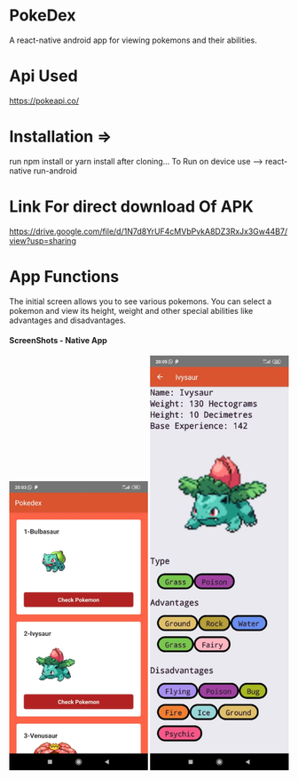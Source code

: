 # PokeDex
A react-native android app for viewing pokemons and their abilities.

# Api Used

https://pokeapi.co/

# Installation =>
run npm install or yarn install after cloning...
To Run on device use
 --> react-native run-android
 

           
 # Link For direct download Of APK
   https://drive.google.com/file/d/1N7d8YrUF4cMVbPvkA8DZ3RxJx3Gw44B7/view?usp=sharing
   
 # App Functions
   The initial screen allows you to see various pokemons. You can select a pokemon and view its height, weight and other special abilities like advantages and disadvantages.
         
#### ScreenShots - Native App

<img src="screenshots/page1.jpeg" data-canonical-src="screenshots/1.png" width="250" />
<img src="screenshots/page2.jpeg" data-canonical-src="screenshots/2.png" width="250" />